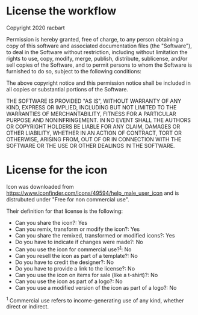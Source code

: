 # License the workflow

Copyright 2020 racbart

Permission is hereby granted, free of charge, to any person obtaining a copy of this software and associated documentation files (the "Software"), to deal in the Software without restriction, including without limitation the rights to use, copy, modify, merge, publish, distribute, sublicense, and/or sell copies of the Software, and to permit persons to whom the Software is furnished to do so, subject to the following conditions:

The above copyright notice and this permission notice shall be included in all copies or substantial portions of the Software.

THE SOFTWARE IS PROVIDED "AS IS", WITHOUT WARRANTY OF ANY KIND, EXPRESS OR IMPLIED, INCLUDING BUT NOT LIMITED TO THE WARRANTIES OF MERCHANTABILITY, FITNESS FOR A PARTICULAR PURPOSE AND NONINFRINGEMENT. IN NO EVENT SHALL THE AUTHORS OR COPYRIGHT HOLDERS BE LIABLE FOR ANY CLAIM, DAMAGES OR OTHER LIABILITY, WHETHER IN AN ACTION OF CONTRACT, TORT OR OTHERWISE, ARISING FROM, OUT OF OR IN CONNECTION WITH THE SOFTWARE OR THE USE OR OTHER DEALINGS IN THE SOFTWARE.

# License for the icon

Icon was downloaded from https://www.iconfinder.com/icons/49594/help_male_user_icon and is distrubuted under "Free for non commercial use".

Their definition for that license is the following:

- Can you share the icon?: Yes
- Can you remix, transform or modify the icon?: Yes
- Can you share the remixed, transformed or modified icons?: Yes
- Do you have to indicate if changes were made?: No
- Can you use the icon for commercial use?<sup>[1](#iconfinder-1)</sup>: No
- Can you resell the icon as part of a template?: No
- Do you have to credit the designer?: No
- Do you have to provide a link to the license?: No
- Can you use the icon on items for sale (like a t-shirt)?: No
- Can you use the icon as part of a logo?: No
- Can you use a modified version of the icon as part of a logo?: No

<sup><a name="iconfinder-1">1</a></sup> Commercial use refers to income-generating use of any kind, whether direct or indirect.
